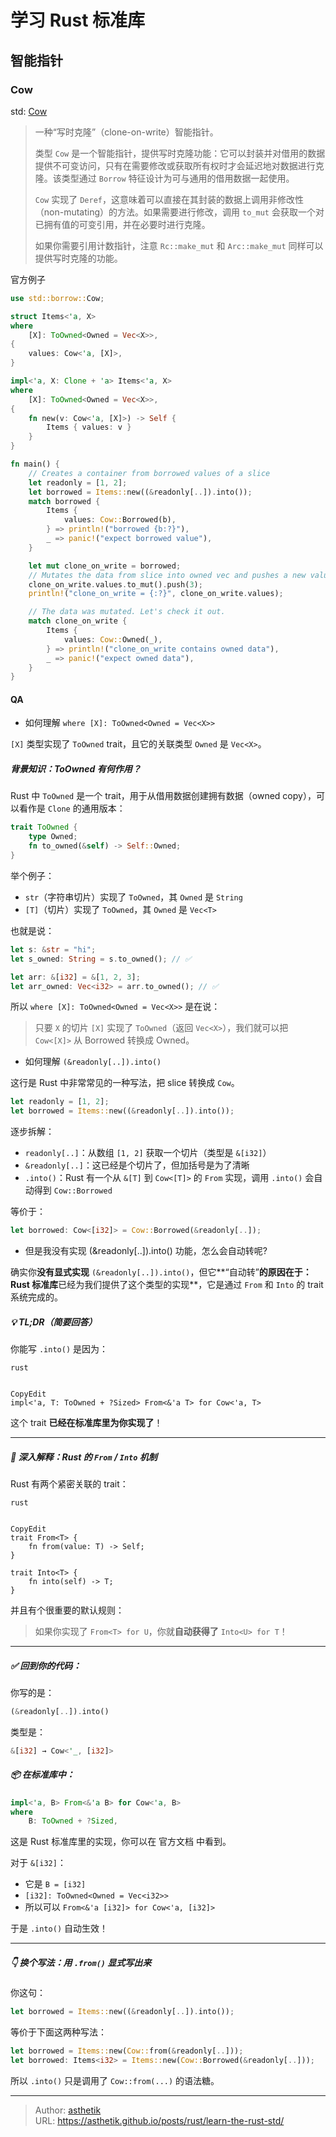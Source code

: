 # 学习 Rust 标准库

## 智能指针

### Cow

std: [Cow](https://doc.rust-lang.org/stable/std/borrow/enum.Cow.html)

> 一种“写时克隆”（clone-on-write）智能指针。
>
> 类型 `Cow` 是一个智能指针，提供写时克隆功能：它可以封装并对借用的数据提供不可变访问，只有在需要修改或获取所有权时才会延迟地对数据进行克隆。该类型通过 `Borrow` 特征设计为可与通用的借用数据一起使用。
>
> `Cow` 实现了 `Deref`，这意味着可以直接在其封装的数据上调用非修改性（non-mutating）的方法。如果需要进行修改，调用 `to_mut` 会获取一个对已拥有值的可变引用，并在必要时进行克隆。
>
> 如果你需要引用计数指针，注意 `Rc::make_mut` 和 `Arc::make_mut` 同样可以提供写时克隆的功能。

官方例子

```rust
use std::borrow::Cow;

struct Items<'a, X>
where
    [X]: ToOwned<Owned = Vec<X>>,
{
    values: Cow<'a, [X]>,
}

impl<'a, X: Clone + 'a> Items<'a, X>
where
    [X]: ToOwned<Owned = Vec<X>>,
{
    fn new(v: Cow<'a, [X]>) -> Self {
        Items { values: v }
    }
}

fn main() {
    // Creates a container from borrowed values of a slice
    let readonly = [1, 2];
    let borrowed = Items::new((&readonly[..]).into());
    match borrowed {
        Items {
            values: Cow::Borrowed(b),
        } => println!("borrowed {b:?}"),
        _ => panic!("expect borrowed value"),
    }

    let mut clone_on_write = borrowed;
    // Mutates the data from slice into owned vec and pushes a new value on top
    clone_on_write.values.to_mut().push(3);
    println!("clone_on_write = {:?}", clone_on_write.values);

    // The data was mutated. Let's check it out.
    match clone_on_write {
        Items {
            values: Cow::Owned(_),
        } => println!("clone_on_write contains owned data"),
        _ => panic!("expect owned data"),
    }
}
```

#### QA

- 如何理解 ``where [X]: ToOwned<Owned = Vec<X>>``

`[X]` 类型实现了 `ToOwned` trait，且它的关联类型 `Owned` 是 `Vec<X>`。

##### 背景知识：ToOwned 有何作用？

Rust 中 `ToOwned` 是一个 trait，用于从借用数据创建拥有数据（owned copy），可以看作是 `Clone` 的通用版本：

```rust
trait ToOwned {
    type Owned;
    fn to_owned(&self) -> Self::Owned;
}
```

举个例子：

- `str`（字符串切片）实现了 `ToOwned`，其 `Owned` 是 `String`
- `[T]`（切片）实现了 `ToOwned`，其 `Owned` 是 `Vec<T>`

也就是说：

```rust
let s: &str = "hi";
let s_owned: String = s.to_owned(); // ✅

let arr: &[i32] = &[1, 2, 3];
let arr_owned: Vec<i32> = arr.to_owned(); // ✅
```

所以 `where [X]: ToOwned<Owned = Vec<X>>` 是在说：

> 只要 `X` 的切片 `[X]` 实现了 `ToOwned`（返回 `Vec<X>`），我们就可以把 `Cow<[X]>` 从 Borrowed 转换成 Owned。



- 如何理解 ``(&readonly[..]).into()``

这行是 Rust 中非常常见的一种写法，把 slice 转换成 `Cow`。

```rust
let readonly = [1, 2];
let borrowed = Items::new((&readonly[..]).into());
```

逐步拆解：

- `readonly[..]`：从数组 `[1, 2]` 获取一个切片（类型是 `&[i32]`）
- `&readonly[..]`：这已经是个切片了，但加括号是为了清晰
- `.into()`：Rust 有一个从 `&[T]` 到 `Cow<[T]>` 的 `From` 实现，调用 `.into()` 会自动得到 `Cow::Borrowed`

等价于：

```rust
let borrowed: Cow<[i32]> = Cow::Borrowed(&readonly[..]);
```



- 但是我没有实现 (&readonly[..]).into() 功能，怎么会自动转呢?

确实你**没有显式实现** `(&readonly[..]).into()`，但它**“自动转”**的原因在于：Rust 标准库**已经为我们提供了这个类型的实现**，它是通过 `From` 和 `Into` 的 trait 系统完成的。

##### 💡 TL;DR（简要回答）

你能写 `.into()` 是因为：

```
rust


CopyEdit
impl<'a, T: ToOwned + ?Sized> From<&'a T> for Cow<'a, T>
```

这个 trait **已经在标准库里为你实现了**！

------

##### 🧠 深入解释：Rust 的 `From` / `Into` 机制

Rust 有两个紧密关联的 trait：

```
rust


CopyEdit
trait From<T> {
    fn from(value: T) -> Self;
}

trait Into<T> {
    fn into(self) -> T;
}
```

并且有个很重要的默认规则：

> 如果你实现了 `From<T> for U`，你就**自动获得了** `Into<U> for T`！

------

##### ✅ 回到你的代码：

你写的是：

```rust
(&readonly[..]).into()
```

类型是：

```rust
&[i32] → Cow<'_, [i32]>
```

##### 📦 在标准库中：

```rust
impl<'a, B> From<&'a B> for Cow<'a, B>
where
    B: ToOwned + ?Sized,
```

这是 Rust 标准库里的实现，你可以在 官方文档 中看到。

对于 `&[i32]`：

- 它是 `B = [i32]`
- `[i32]: ToOwned<Owned = Vec<i32>>`
- 所以可以 `From<&'a [i32]> for Cow<'a, [i32]>`

于是 `.into()` 自动生效！

------

##### 👇 换个写法：用 `.from()` 显式写出来

你这句：

```rust
let borrowed = Items::new((&readonly[..]).into());
```

等价于下面这两种写法：

```rust
let borrowed = Items::new(Cow::from(&readonly[..]));
let borrowed: Items<i32> = Items::new(Cow::Borrowed(&readonly[..]));
```

所以 `.into()` 只是调用了 `Cow::from(...)` 的语法糖。

---

> Author: [asthetik](https://github.com/asthetik)  
> URL: https://asthetik.github.io/posts/rust/learn-the-rust-std/  

